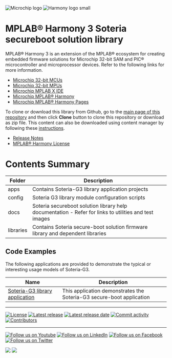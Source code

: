﻿![Microchip logo](https://raw.githubusercontent.com/wiki/Microchip-MPLAB-Harmony/Microchip-MPLAB-Harmony.github.io/images/microchip_logo.png)
![Harmony logo small](https://raw.githubusercontent.com/wiki/Microchip-MPLAB-Harmony/Microchip-MPLAB-Harmony.github.io/images/microchip_mplab_harmony_logo_small.png)

# MPLAB® Harmony 3 Soteria secureboot solution library

MPLAB® Harmony 3 is an extension of the MPLAB® ecosystem for creating embedded firmware solutions for Microchip 32-bit SAM and PIC® microcontroller and microprocessor devices.  Refer to the following links for more information.

- [Microchip 32-bit MCUs](https://www.microchip.com/design-centers/32-bit)
- [Microchip 32-bit MPUs](https://www.microchip.com/design-centers/32-bit-mpus)
- [Microchip MPLAB X IDE](https://www.microchip.com/mplab/mplab-x-ide)
- [Microchip MPLAB® Harmony](https://www.microchip.com/mplab/mplab-harmony)
- [Microchip MPLAB® Harmony Pages](https://microchip-mplab-harmony.github.io/)

To clone or download this library from Github, go to the [main page of this repository](https://github.com/Microchip-MPLAB-Harmony/cec173x_soteria_lib) and then click **Clone** button to clone this repository or download as zip file.
This content can also be downloaded using content manager by following these [instructions](https://github.com/Microchip-MPLAB-Harmony/contentmanager/wiki).

- [Release Notes](./release_notes.md)
- [MPLAB® Harmony License](mplab_harmony_license.md)

# Contents Summary

| Folder     | Description                                                                    								|
| ---        | ---                                                                           								|
| apps       | Contains Soteria-G3 library application projects            								                    |
| config     | Soteria G3 library module configuration scripts                                								|
| docs       | Soteria secureboot solution library help documentation - Refer for links to utilities and test images        |
| libraries  | Contains Soteria secure-boot solution firmware library and dependent libraries 								|

## Code Examples

The following applications are provided to demonstrate the typical or interesting usage models of Soteria-G3.

| Name | Description |
| ---- | ----------- |
| [Soteria-G3 library application](apps/sg3_h3_port/readme.md) | This application demonstrates the Soteria-G3 secure-boot application |
____

[![License](https://img.shields.io/badge/license-Harmony%20license-orange.svg)](https://github.com/Microchip-MPLAB-Harmony/cec173x_soteria_lib/blob/master/mplab_harmony_license.md)
[![Latest release](https://img.shields.io/github/release/Microchip-MPLAB-Harmony/cec173x_soteria_lib.svg)](https://github.com/Microchip-MPLAB-Harmony/cec173x_soteria_lib/releases/latest)
[![Latest release date](https://img.shields.io/github/release-date/Microchip-MPLAB-Harmony/cec173x_soteria_lib.svg)](https://github.com/Microchip-MPLAB-Harmony/cec173x_soteria_lib/releases/latest)
[![Commit activity](https://img.shields.io/github/commit-activity/y/Microchip-MPLAB-Harmony/cec173x_soteria_lib.svg)](https://github.com/Microchip-MPLAB-Harmony/cec173x_soteria_lib/graphs/commit-activity)
[![Contributors](https://img.shields.io/github/contributors-anon/Microchip-MPLAB-Harmony/cec173x_soteria_lib.svg)]()

____

[![Follow us on Youtube](https://img.shields.io/badge/Youtube-Follow%20us%20on%20Youtube-red.svg)](https://www.youtube.com/user/MicrochipTechnology)
[![Follow us on LinkedIn](https://img.shields.io/badge/LinkedIn-Follow%20us%20on%20LinkedIn-blue.svg)](https://www.linkedin.com/company/microchip-technology)
[![Follow us on Facebook](https://img.shields.io/badge/Facebook-Follow%20us%20on%20Facebook-blue.svg)](https://www.facebook.com/microchiptechnology/)
[![Follow us on Twitter](https://img.shields.io/twitter/follow/MicrochipTech.svg?style=social)](https://twitter.com/MicrochipTech)

[![](https://img.shields.io/github/stars/Microchip-MPLAB-Harmony/cec173x_soteria_lib.svg?style=social)]()
[![](https://img.shields.io/github/watchers/Microchip-MPLAB-Harmony/cec173x_soteria_lib.svg?style=social)]()


